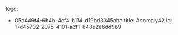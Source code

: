 logo:
  - 05d449f4-6b4b-4cf4-b114-d19bd3345abc
title: Anomaly42
id: 17d45702-2075-4101-a2f1-848e2e6dd9b9
